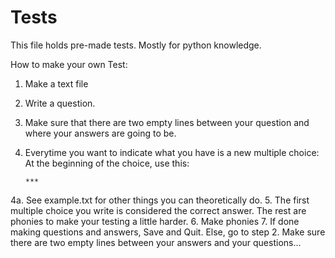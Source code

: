 Tests
=====
This file holds pre-made tests. Mostly for python knowledge.


How to make your own Test:

1. Make a text file
2. Write a question.
3. Make sure that there are two empty lines between your question and where your answers are going to be.
4. Everytime you want to indicate what you have is a new multiple choice: At the beginning of the choice, use this:

	`***`

4a. See example.txt for other things you can theoretically do.
5. The first multiple choice you write is considered the correct answer. The rest are phonies to make your testing a little harder.
6. Make phonies
7. If done making questions and answers, Save and Quit. Else, go to step 2. Make sure there are two empty lines between your answers and your questions...
